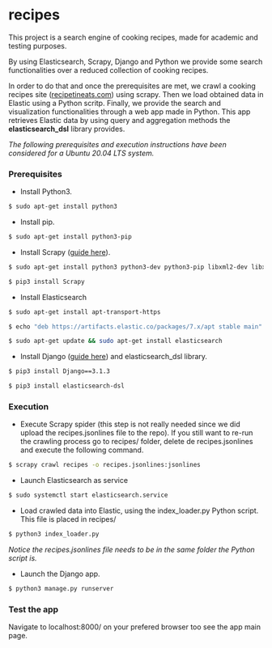 # recipes

This project is a search engine of cooking recipes, made for academic and testing purposes.

By using Elasticsearch, Scrapy, Django and Python we provide some search functionalities over a reduced collection of cooking recipes.

In order to do that and once the prerequisites are met, we crawl a cooking recipes site ([recipetineats.com](https://www.recipetineats.com/recipes/?fwp\_paged=)) using scrapy. Then we load obtained data in Elastic using a Python scritp. Finally, we provide the search and visualization functionalities through a web app made in Python. This app retrieves Elastic data by using query and aggregation methods the **elasticsearch_dsl** library provides.

*The following prerequisites and execution instructions have been considered for a Ubuntu 20.04 LTS system.*
### Prerequisites
* Install Python3.
```bash
$ sudo apt-get install python3
```
* Install pip.
```bash
$ sudo apt-get install python3-pip
```
* Install Scrapy ([guide here](https://docs.scrapy.org/en/latest/intro/install.html)).
```bash
$ sudo apt-get install python3 python3-dev python3-pip libxml2-dev libxslt1-dev zlib1g-dev libffi-dev libssl-dev
```
```bash
$ pip3 install Scrapy
```

* Install Elasticsearch
```bash
$ sudo apt-get install apt-transport-https
```
```bash
$ echo "deb https://artifacts.elastic.co/packages/7.x/apt stable main" | sudo tee /etc/apt/sources.list.d/elastic-7.x.list
```
```bash
$ sudo apt-get update && sudo apt-get install elasticsearch
```
* Install Django ([guide here](https://www.djangoproject.com/download/)) and elasticsearch_dsl library.

```bash
$ pip3 install Django==3.1.3
```
```bash
$ pip3 install elasticsearch-dsl
```

### Execution

* Execute Scrapy spider (this step is not really needed since we did upload the recipes.jsonlines file to the repo).
If you still want to re-run the crawling process go to recipes/ folder, delete de recipes.jsonlines and execute the following command.
```bash
$ scrapy crawl recipes -o recipes.jsonlines:jsonlines
```

* Launch Elasticsearch as service
```bash
$ sudo systemctl start elasticsearch.service
```

* Load crawled data into Elastic, using the index_loader.py Python script. This file is placed in recipes/
```bash
$ python3 index_loader.py
```
*Notice the recipes.jsonlines file needs to be in the same folder the Python script is.*

* Launch the Django app.
```bash
$ python3 manage.py runserver
```

### Test the app
Navigate to localhost:8000/ on your prefered browser too see the app main page.
